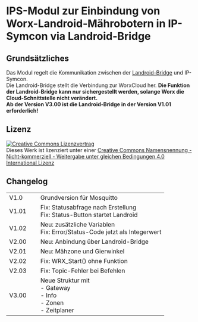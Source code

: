 <!DOCTYPE html>
<html lang="de">
  <head>
    <meta charset="utf-8">
	<meta name="viewport" content="width=device-width">
  </head>

  <body>
	<h1>IPS-Modul zur Einbindung von Worx-Landroid-Mährobotern in IP-Symcon via Landroid-Bridge</h1>
	<h2>Grundsätzliches</h2>
	Das Modul regelt die Kommunikation zwischen der <a href="https://github.com/nefiertsrebliS/landroid-bridge">Landroid-Bridge</a> und IP-Symcon.<br>
	Die Landroid-Bridge stellt die Verbindung zur WorxCloud her. <b>Die Funktion der Landroid-Bridge kann nur sichergestellt werden, solange Worx die Cloud-Schnittstelle nicht verändert.</b><br>
	<b>Ab der Version V3.00 ist die Landroid-Bridge in der Version V1.01 erforderlich!</b>
	<h2>Lizenz</h2>
	<a rel="license" href="http://creativecommons.org/licenses/by-nc-sa/4.0/"><img alt="Creative Commons Lizenzvertrag" style="border-width:0" src="https://i.creativecommons.org/l/by-nc-sa/4.0/88x31.png" /></a><br />Dieses Werk ist lizenziert unter einer <a rel="license" href="http://creativecommons.org/licenses/by-nc-sa/4.0/">Creative Commons Namensnennung - Nicht-kommerziell - Weitergabe unter gleichen Bedingungen 4.0 International Lizenz</a>
	<h2>Changelog</h2>
	<table>
	  <tr>
		<td>V1.0 &nbsp;&nbsp;&nbsp;&nbsp;</td>
		<td>Grundversion für Mosquitto</td>
	  </tr>
	  <tr>
		<td>V1.01 &nbsp;&nbsp;&nbsp;&nbsp;</td>
		<td>Fix: Statusabfrage nach Erstellung<br>
			Fix: Status-Button startet Landroid</td>
	  </tr>
	  <tr>
		<td>V1.02 &nbsp;&nbsp;&nbsp;&nbsp;</td>
		<td>Neu: zusätzliche Variablen<br>
			Fix: Error/Status-Code jetzt als Integerwert</td>
	  </tr>
	  <tr>
		<td>V2.00 &nbsp;&nbsp;&nbsp;&nbsp;</td>
		<td>Neu: Anbindung über Landroid-Bridge</td>
	  </tr>
	  <tr>
		<td>V2.01 &nbsp;&nbsp;&nbsp;&nbsp;</td>
		<td>Neu: Mähzone und Gierwinkel</td>
	  </tr>
	  <tr>
		<td>V2.02 &nbsp;&nbsp;&nbsp;&nbsp;</td>
		<td>Fix: WRX_Start() ohne Funktion</td>
	  </tr>
	  <tr>
		<td>V2.03 &nbsp;&nbsp;&nbsp;&nbsp;</td>
		<td>Fix: Topic-Fehler bei Befehlen</td>
	  </tr>
	  <tr>
		<td>V3.00 &nbsp;&nbsp;&nbsp;&nbsp;</td>
		<td>Neue Struktur mit <br>
			- Gateway<br>
			- Info<br>
			- Zonen<br>
			- Zeitplaner</td>
	  </tr>
	</table>
  </body>
</html>

